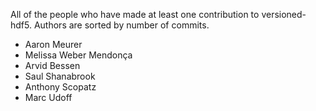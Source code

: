 All of the people who have made at least one contribution to versioned-hdf5.
Authors are sorted by number of commits.

* Aaron Meurer
* Melissa Weber Mendonça
* Arvid Bessen
* Saul Shanabrook
* Anthony Scopatz
* Marc Udoff
